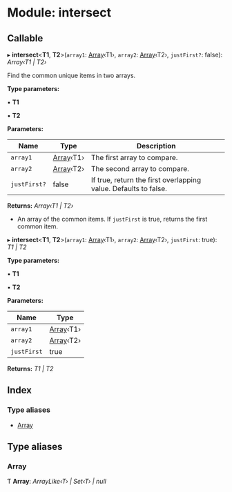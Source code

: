 
# Module: intersect

## Callable

▸ **intersect**<**T1**, **T2**>(`array1`: [Array](_hoek_6_2_5_index_d_.intersect.md#array)‹T1›, `array2`: [Array](_hoek_6_2_5_index_d_.intersect.md#array)‹T2›, `justFirst?`: false): *Array‹T1 | T2›*

Find the common unique items in two arrays.

**Type parameters:**

▪ **T1**

▪ **T2**

**Parameters:**

Name | Type | Description |
------ | ------ | ------ |
`array1` | [Array](_hoek_6_2_5_index_d_.intersect.md#array)‹T1› | The first array to compare. |
`array2` | [Array](_hoek_6_2_5_index_d_.intersect.md#array)‹T2› | The second array to compare. |
`justFirst?` | false | If true, return the first overlapping value. Defaults to false.  |

**Returns:** *Array‹T1 | T2›*

- An array of the common items. If `justFirst` is true, returns the first common item.

▸ **intersect**<**T1**, **T2**>(`array1`: [Array](_hoek_6_2_5_index_d_.intersect.md#array)‹T1›, `array2`: [Array](_hoek_6_2_5_index_d_.intersect.md#array)‹T2›, `justFirst`: true): *T1 | T2*

**Type parameters:**

▪ **T1**

▪ **T2**

**Parameters:**

Name | Type |
------ | ------ |
`array1` | [Array](_hoek_6_2_5_index_d_.intersect.md#array)‹T1› |
`array2` | [Array](_hoek_6_2_5_index_d_.intersect.md#array)‹T2› |
`justFirst` | true |

**Returns:** *T1 | T2*

## Index

### Type aliases

* [Array](_hoek_6_2_5_index_d_.intersect.md#array)

## Type aliases

###  Array

Ƭ **Array**: *ArrayLike‹T› | Set‹T› | null*

